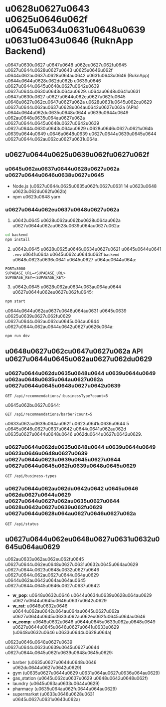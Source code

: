 # u0628u0627u0643 u0625u0646u062f u0645u0634u0631u0648u0639 u0631u0643u0646 (RuknApp Backend)

u0647u0630u0627 u0647u0648 u062eu0627u062fu0645 u0627u0644u0628u0627u0643 u0625u0646u062f u0644u062au0637u0628u064au0642 u0631u0643u0646 (RuknApp) u0644u0644u0628u062du062b u0639u0646 u0627u0644u0645u0648u0627u0642u0639 u0627u0644u0630u0643u064au0629. u064au0648u0641u0631 u0647u0630u0627 u0627u0644u062eu0627u062fu0645 u0648u0627u062cu0647u0627u062a u0628u0631u0645u062cu0629 u0627u0644u062au0637u0628u064au0642u0627u062a (APIs) u0644u0644u062du0635u0648u0644 u0639u0644u0649 u062au0648u0635u064au0627u062a u0627u0644u0645u0648u0627u0642u0639 u0627u0644u0630u0643u064au0629 u0628u0646u0627u0621u064b u0639u0644u0649 u0646u0648u0639 u0627u0644u0639u0645u0644 u0627u0644u062au062cu0627u0631u064a.

## u0627u0644u0625u0639u062fu0627u062f

### u0645u062au0637u0644u0628u0627u062a u0627u0644u0646u0638u0627u0645

- Node.js (u0627u0644u0625u0635u062fu0627u0631 14 u0623u0648 u0623u062du062fu062b)
- npm u0623u0648 yarn

### u0627u0644u062eu0637u0648u0627u062a

1. u0642u0645 u0628u062au062bu0628u064au062a u0627u0644u062au0628u0639u064au0627u062a:

```bash
cd backend
npm install
```

2. u0642u0645 u0628u0625u0646u0634u0627u0621 u0645u0644u0641 `.env` u0641u064a u0645u062cu0644u062f `backend` u0648u0623u0636u0641 u0645u0627 u064au0644u064a:

```
PORT=3000
SUPABASE_URL=<SUPABASE_URL>
SUPABASE_KEY=<SUPABASE_KEY>
```

3. u0642u0645 u0628u062au0634u063au064au0644 u0627u0644u062eu0627u062fu0645:

```bash
npm start
```

u0644u0644u062au0637u0648u064au0631 u0645u0639 u0625u0639u0627u062fu0629 u0627u0644u062au062du0645u064au0644 u0627u0644u062au0644u0642u0627u0626u064a:

```bash
npm run dev
```

## u0648u0627u062cu0647u0627u062a API u0627u0644u0645u062au0627u062du0629

### u0627u0644u062du0635u0648u0644 u0639u0644u0649 u062au0648u0635u064au0627u062a u0627u0644u0645u0648u0627u0642u0639

```
GET /api/recommendations/:businessType?count=5
```

u0645u062bu0627u0644:
```
GET /api/recommendations/barber?count=5
```

u0633u062au0639u064au062f u0623u0641u0636u0644 5 u0645u0646u0627u0637u0642 u0644u0641u062au062d u0635u0627u0644u0648u0646 u062du0644u0627u0642u0629.

### u0627u0644u062du0635u0648u0644 u0639u0644u0649 u0623u0646u0648u0627u0639 u0627u0644u0623u0639u0645u0627u0644 u0627u0644u0645u062fu0639u0648u0645u0629

```
GET /api/business-types
```

### u0627u0644u062au062du0642u0642 u0645u0646 u062du0627u0644u0629 u0627u0644u0627u062au0635u0627u0644 u0628u0642u0627u0639u062fu0629 u0627u0644u0628u064au0627u0646u0627u062a

```
GET /api/status
```

## u0627u0644u062eu0648u0627u0631u0632u0645u064au0629

u062au0633u062au062eu062fu0645 u0627u0644u062eu0648u0627u0631u0632u0645u064au0629 u0627u0644u0623u0648u0632u0627u0646 u0627u0644u062au0627u0644u064au0629 u0644u062au0642u064au064au0645 u0627u0644u0645u0646u0627u0637u0642:

- **w_pop**: u0648u0632u0646 u0644u0634u0639u0628u064au0629 u0627u0644u0645u0646u0637u0642u0629
- **w_rat**: u0648u0632u0646 u0644u062au0642u064au064au0645u0627u062a u0627u0644u0645u0633u062au062eu062fu0645u064au0646
- **w_comp**: u0648u0632u0646 u0644u0645u0633u062au0648u0649 u0627u0644u0645u0646u0627u0641u0633u0629 (u0648u0632u0646 u0633u0644u0628u064a)

u0623u0646u0648u0627u0639 u0627u0644u0623u0639u0645u0627u0644 u0627u0644u0645u062fu0639u0648u0645u0629:

- barber (u0635u0627u0644u0648u0646 u062du0644u0627u0642u0629)
- gym (u0635u0627u0644u0629 u0631u064au0627u0636u064au0629)
- gas_station (u0645u062du0637u0629 u0648u0642u0648u062f)
- laundry (u0645u063au0633u0644u0629)
- pharmacy (u0635u064au062fu0644u064au0629)
- supermarket (u0633u0648u0628u0631 u0645u0627u0631u0643u062a)
